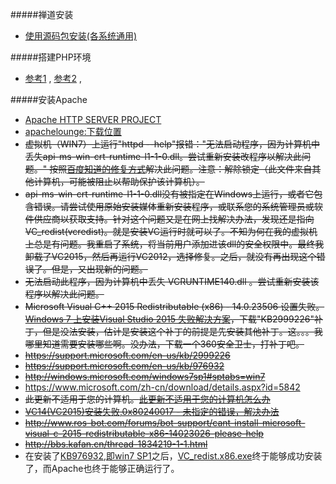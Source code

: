 

#####禅道安装
- [使用源码包安装\(各系统通用\)](http://www.zentao.net/book/zentaopmshelp/101.html)

#####搭建PHP环境
- [参考1](http://www.cnblogs.com/pharen/archive/2012/02/06/2340628.html) , [参考2](http://jingyan.baidu.com/article/154b46315242b328ca8f4101.html) , 

#####安装Apache
- [Apache HTTP SERVER PROJECT](http://httpd.apache.org/download.cgi#apache24)
- [apachelounge:下载位置](http://www.apachelounge.com/download/)
- ~~虚拟机（WIN7）上运行"httpd --help"报错："无法启动程序，因为计算机中丢失api-ms-win-crt-runtime-l1-1-0.dll。尝试重新安装改程序以解决此问题。" 按照[百度知道的修复方式](http://zhidao.baidu.com/link?url=99ku4nDXW5kl4wtHg4jIDTJWSAVTbVu6LpOYCOEigsLVnVFfKGjPbjJjP91l1UIOMZf2xh2kFwehE8-B-B7gjKnTAyPXOoMxW1kUPtzlFOy)解决此问题。注意：解除锁定（此文件来自其他计算机，可能被阻止以帮助保护该计算机）。~~
- ~~api-ms-win-crt-runtime-l1-1-0.dll没有被指定在Windows上运行，或者它包含错误。请尝试使用原始安装媒体重新安装程序，或联系您的系统管理员或软件供应商以获取支持。针对这个问题又是在网上找解决办法，发现还是指向VC_redist(vcredist)。就是安装VC运行时就可以了。不知为何在我的虚拟机上总是有问题。我重启了系统，将当前用户添加进该dll的安全权限中。最终我卸载了VC2015，然后再运行VC2012，选择修复。之后，就没有再出现这个错误了。但是，又出现新的问题。~~
- ~~无法启动此程序，因为计算机中丢失 VCRUNTIME140.dll 。尝试重新安装该程序以解决此问题。~~
- ~~Microsoft Visual C++ 2015 Redistributable (x86) - 14.0.23506 设置失败。[Windows 7 上安装Visual Studio 2015 失败解决方案](http://www.cnblogs.com/shanyou/p/4672021.html)，下载"KB2999226"补丁，但是没法安装，估计是安装这个补丁的前提是先安装其他补丁。这。。。我哪里知道需要安装哪些啊。没办法，下载一个360安全卫士，打补丁吧。~~
- ~~<https://support.microsoft.com/en-us/kb/2999226>~~
- ~~<https://support.microsoft.com/en-us/kb/976932>~~
- ~~<http://windows.microsoft.com/windows7sp1#sptabs=win7>~~
- <https://www.microsoft.com/zh-cn/download/details.aspx?id=5842>
- ~~此更新不适用于您的计算机。[此更新不适用于您的计算机怎么办](http://jingyan.baidu.com/article/cdddd41c60ff3f53ca00e16b.html)~~
- ~~[VC14(VC2015)安装失败,0x80240017 - 未指定的错误，解决办法](http://www.iszip.com/Post/VC14setupfailed.html)~~
- ~~<http://www.ros-bot.com/forums/bot-support/cant-install-microsoft-visual-c-2015-redistributable-x86-14023026-please-help>~~
- ~~<http://bbs.kafan.cn/thread-1834219-1-1.html>~~
- 在安装了[KB976932,即win7 SP1](https://www.microsoft.com/zh-cn/download/details.aspx?id=5842)之后，[VC_redist.x86.exe](https://www.microsoft.com/en-us/download/details.aspx?id=49984)终于能够成功安装了，而Apache也终于能够正确运行了。









